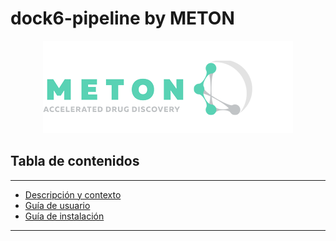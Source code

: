 # dock6-pipeline by METON
<p align="center"> 
</p>
<p align="center">
    <img src="img/meton_logo.png" alt="Logo de mi proyecto" />
</p>


## Tabla de contenidos
---


- [Descripción y contexto](#descripción-y-contexto)
- [Guía de usuario](#guía-de-usuario)
- [Guía de instalación](#guía-de-instalación)


---

